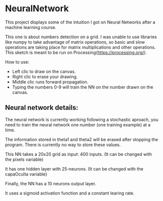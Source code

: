 # NeuralNetwork
This project displays some of the intuition I got on Neural Networks after a machine learning course. 

This one is about numbers detection on a grid.
I was unable to use libraries like numpy to take advantage of matrix operations, so basic and slow 
operations are taking place for matrix multiplications and other operations.
This sketch is meant to be run on Processing(https://processing.org/). 

How to use:
- Left clic to draw on the canvas.
- Right clic to erase your drawing. 
- Middle clic runs forward propagation.
- Typing the numbers 0-9 will train the NN on the number drawn on the canvas.

## Neural network details:

The neural network is currently working following a stochastic aproach, you need to train the neural network
one number (one training example) at a time. 

The information stored in theta1 and theta2 will be erased after stopping the program. 
There is currently no way to store these values. 

  This NN takes a 20x20 grid as input: 400 inputs. (It can be changed with the pixels variable)

  It has one hidden layer with 25-neurons.  (It can be changed with the capaOculta variable)
  
  Finally, the NN has a 10 neurons output layer.  

It uses a sigmoid activation function and a constant learing rate.
